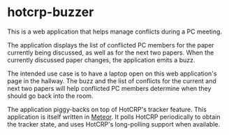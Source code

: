 hotcrp-buzzer
=============

This is a web application that helps manage conflicts during a PC meeting.

The application displays the list of conflicted PC members for the paper
currently being discussed, as well as for the next two papers.  When the
currently discussed paper changes, the application emits a buzz.

The intended use case is to have a laptop open on this web application's
page in the hallway.  The buzz and the list of conflicts for the current
and next two papers will help conflicted PC members determine when they
should go back into the room.

The application piggy-backs on top of HotCRP's tracker feature.  This
application is itself written in [Meteor](https://www.meteor.com/).
It polls HotCRP periodically to obtain the tracker state, and uses
HotCRP's long-polling support when available.
